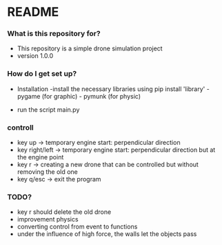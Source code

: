 # README #


### What is this repository for? ###

* This repository is a simple drone simulation project
* version 1.0.0


### How do I get set up? ###

* Installation
    -install the necessary libraries using  pip install 'library'
        - pygame (for graphic)
        - pymunk (for physic)

* run the script main.py


### controll ###

* key up -> temporary engine start: perpendicular direction
* key right/left -> temporary engine start: perpendicular direction but at the engine point
* key r -> creating a new drone that can be controlled but without removing the old one
* key q/esc -> exit the program

### TODO? ###

* key r should delete the old drone
* improvement physics
* converting control from event to functions
* under the influence of high force, the walls let the objects pass